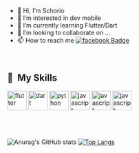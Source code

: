 - 👋 Hi, I’m Schorio
- 👀 I’m interested in dev mobile
- 🌱 I’m currently learning Flutter/Dart
- 💞️ I’m looking to collaborate on ...
- 📫 How to reach me [![facebook Badge](https://img.shields.io/badge/facebook-Profile-informational?style=flat&logo=facebook&logoColor=blue&color=1CA2F1)](https://www.facebook.com/schoriio)

<br>
<h2> 🚀 &nbsp;My Skills</h2>
<p align="left">
<img src="https://cdn.jsdelivr.net/gh/devicons/devicon/icons/flutter/flutter-original.svg" alt="flutter" width="45" height="45"/> 
<img src="https://cdn.jsdelivr.net/gh/devicons/devicon/icons/dart/dart-original.svg" alt="dart" width="45" height="45"/>
<img src="https://cdn.jsdelivr.net/gh/devicons/devicon/icons/python/python-original.svg" alt="python" width="45" height="45"/>
<img src="https://cdn.jsdelivr.net/gh/devicons/devicon/icons/java/java-original.svg" alt="javascript" width="45" height="45"/>
<img src="https://cdn.jsdelivr.net/gh/devicons/devicon/icons/php/php-original.svg" alt="javascript" width="45" height="45"/>
<img src="https://cdn.jsdelivr.net/gh/devicons/devicon/icons/javascript/javascript-original.svg" alt="javascript" width="45" height="45"/>
</p>
<br><br>

![Anurag's GitHub stats](https://github-readme-stats.vercel.app/api?username=schorio&show_icons=true&theme=radical)
[![Top Langs](https://github-readme-stats.vercel.app/api/top-langs/?username=schorio&layout=compact&theme=radical)](https://github.com/schorio/github-readme-stats)


<!---
schorio/schorio is a ✨ special ✨ repository because its `README.md` (this file) appears on your GitHub profile.
You can click the Preview link to take a look at your changes.
--->
